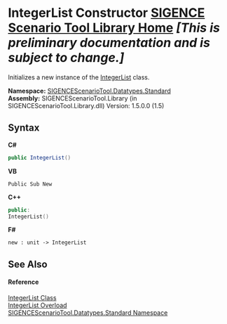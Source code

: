 # IntegerList Constructor <a href="https://github.com/ObiWanLansi/SIGENCE-Scenario-Tool">SIGENCE Scenario Tool Library Home</a> _**\[This is preliminary documentation and is subject to change.\]**_

Initializes a new instance of the <a href="73ba2050-b0bb-fe09-df84-fe657408da53.md">IntegerList</a> class.

**Namespace:**&nbsp;<a href="4b1b995e-87c4-6070-6d15-626c8f737706.md">SIGENCEScenarioTool.Datatypes.Standard</a><br />**Assembly:**&nbsp;SIGENCEScenarioTool.Library (in SIGENCEScenarioTool.Library.dll) Version: 1.5.0.0 (1.5)

## Syntax

**C#**<br />
``` C#
public IntegerList()
```

**VB**<br />
``` VB
Public Sub New
```

**C++**<br />
``` C++
public:
IntegerList()
```

**F#**<br />
``` F#
new : unit -> IntegerList
```


## See Also


#### Reference
<a href="73ba2050-b0bb-fe09-df84-fe657408da53.md">IntegerList Class</a><br /><a href="e57d1bb1-7458-ee87-ae4d-e914ef2a1742.md">IntegerList Overload</a><br /><a href="4b1b995e-87c4-6070-6d15-626c8f737706.md">SIGENCEScenarioTool.Datatypes.Standard Namespace</a><br />